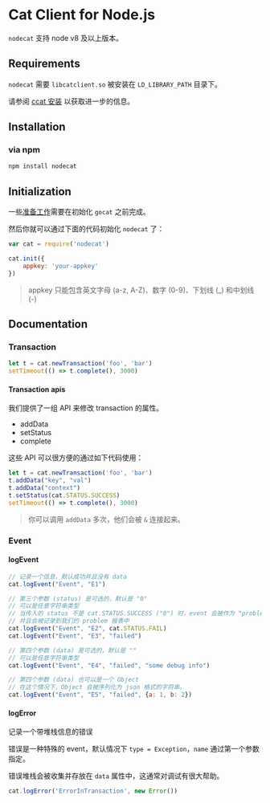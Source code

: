 # Cat Client for Node.js

`nodecat` 支持 node v8 及以上版本。

## Requirements

`nodecat` 需要 `libcatclient.so` 被安装在 `LD_LIBRARY_PATH` 目录下。

请参阅 [ccat 安装](../c/README.zh-CN.md) 以获取进一步的信息。

## Installation

### via npm

```bash
npm install nodecat
```

## Initialization

一些[准备工作](../_/preparations.zh-CN.md)需要在初始化 `gocat` 之前完成。

然后你就可以通过下面的代码初始化 `nodecat` 了：

```js
var cat = require('nodecat')

cat.init({
    appkey: 'your-appkey'
})
```

> appkey 只能包含英文字母 (a-z, A-Z)、数字 (0-9)、下划线 (\_) 和中划线 (-)

## Documentation

### Transaction

```js
let t = cat.newTransaction('foo', 'bar')
setTimeout(() => t.complete(), 3000)
```

#### Transaction apis

我们提供了一组 API 来修改 transaction 的属性。

* addData
* setStatus
* complete

这些 API 可以很方便的通过如下代码使用：

```js
let t = cat.newTransaction('foo', 'bar')
t.addData("key", "val")
t.addData("context")
t.setStatus(cat.STATUS.SUCCESS)
setTimeout(() => t.complete(), 3000)
```

> 你可以调用 `addData` 多次，他们会被 `&` 连接起来。

### Event

#### logEvent

```js
// 记录一个信息，默认成功并且没有 data
cat.logEvent("Event", "E1")

// 第三个参数 (status) 是可选的，默认是 "0"
// 可以是任意字符串类型
// 当传入的 status 不是 cat.STATUS.SUCCESS ("0") 时，event 会被作为 "problem"
// 并且会被记录到我们的 problem 报表中
cat.logEvent("Event", "E2", cat.STATUS.FAIL)
cat.logEvent("Event", "E3", "failed")

// 第四个参数 (data) 是可选的，默认是 ""
// 可以是任意字符串类型
cat.logEvent("Event", "E4", "failed", "some debug info")

// 第四个参数 (data) 也可以是一个 Object
// 在这个情况下，Object 会被序列化为 json 格式的字符串。
cat.logEvent("Event", "E5", "failed", {a: 1, b: 2})
```

#### logError

记录一个带堆栈信息的错误

错误是一种特殊的 event，默认情况下 `type = Exception`，`name` 通过第一个参数指定。

错误堆栈会被收集并存放在 `data` 属性中，这通常对调试有很大帮助。

```js
cat.logError('ErrorInTransaction', new Error())
```
